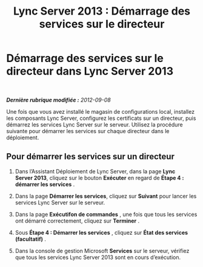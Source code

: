 ﻿---
title: 'Lync Server 2013 : Démarrage des services sur le directeur'
TOCTitle: Démarrage des services sur le directeur
ms:assetid: 095b13e1-e788-4b80-93fa-5c5e7498678b
ms:mtpsurl: https://technet.microsoft.com/fr-fr/library/Gg398146(v=OCS.15)
ms:contentKeyID: 49296189
ms.date: 05/20/2016
mtps_version: v=OCS.15
ms.translationtype: HT
---

# Démarrage des services sur le directeur dans Lync Server 2013

 

_**Dernière rubrique modifiée :** 2012-09-08_

Une fois que vous avez installé le magasin de configurations local, installez les composants Lync Server, configurez les certificats sur un directeur, puis démarrez les services Lync Server sur le serveur. Utilisez la procédure suivante pour démarrer les services sur chaque directeur dans le déploiement.

## Pour démarrer les services sur un directeur

1.  Dans l’Assistant Déploiement de Lync Server, dans la page **Lync Server 2013**, cliquez sur le bouton **Exécuter** en regard de **Étape 4 : démarrer les services** .

2.  Dans la page **Démarrer les services**, cliquez sur **Suivant** pour lancer les services Lync Server sur le serveur.

3.  Dans la page **Exécutifon de commandes** , une fois que tous les services ont démarré correctement, cliquez sur **Terminer** .

4.  Sous **Étape 4 : Démarrer les services** , cliquez sur **État des services (facultatif)** .

5.  Dans la console de gestion Microsoft **Services** sur le serveur, vérifiez que tous les services Lync Server 2013 sont en cours d’exécution.

